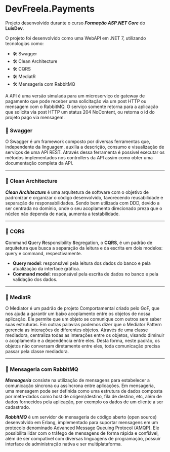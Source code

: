 # DevFreela.Payments

Projeto desenvolvido durante o curso ***Formação ASP.NET Core*** do **LuisDev**.

O projeto foi desenvolvido como uma WebAPI em .NET 7, utilizando tecnologias como:

- 🛠️ Swagger
- 🛠️ Clean Architecture
- 🛠️ CQRS
- 🛠️ MediatR
- 🛠️ Mensageria com RabbitMQ

A API é uma versão simulada para um microserviço de gateway de pagamento que pode receber uma solicitação via um post HTTP ou mensagem com o RabbitMQ. O serviço somente retorna para a aplicação que solicita via post HTTP um status 204 NoContent, ou retorna o id do projeto pago via mensagem.

### 📀 Swagger

O Swagger é um framework composto por diversas ferramentas que, independente da linguagem, auxilia a descrição, consumo e visualização de serviços de uma API REST. Através dessa ferramenta é possível executar os métodos implementados nos controllers da API assim como obter uma documentação completa da API.

---
### 📀 Clean Architecture

***Clean Architecture*** é uma arquitetura de software com o objetivo de padronizar e organizar o código desenvolvido, favorecendo reusabilidade e separação de responsabilidades. Sendo bem utilizada com DDD, devido a ser centrada no domínio, onde o seu acoplamento direcionado preza que o núcleo não dependa de nada, aumenta a testabilidade.

--- 

### 📀 CQRS

**C**ommand **Q**uery **R**esponsibility **S**egregation, o **CQRS**, é um padrão de arquitetura que busca a separação da leitura e da escrita em dois modelos: query e command, respectivamente.

- **Query model**: responsável pela leitura dos dados do banco e pela atualização da interface gráfica.
- **Command model**: responsável pela escrita de dados no banco e pela validação dos dados.

---

### 📀 MediatR

O Mediator é um padrão de projeto Comportamental criado pelo GoF, que nos ajuda a garantir um baixo acoplamento entre os objetos de nossa aplicação. Ele permite que um objeto se comunique com outros sem saber suas estruturas. Em outras palavras podemos dizer que o Mediator Pattern gerencia as interações de diferentes objetos. Através de uma classe mediadora, centraliza todas as interações entre os objetos, visando diminuir o acoplamento e a dependência entre eles. Desta forma, neste padrão, os objetos não conversam diretamente entre eles, toda comunicação precisa passar pela classe mediadora.

---
### 📀 Mensageria com RabbitMQ

***Mensageria*** consiste na utilização de mensagens para estabelecer a comunicação síncrona ou assíncrona entre aplicações. Em mensageria, uma mensagem pode ser definida como uma estrutura de dados composta por meta-dados como host de origem/destino, fila de destino, etc, além de dados fornecidos pela aplicação, por exemplo os dados de um cliente a ser cadastrado.

***RabbitMQ*** é um servidor de mensageria de código aberto (open source) desenvolvido em Erlang, implementado para suportar mensagens em um protocolo denominado Advanced Message Queuing Protocol (AMQP). Ele possibilita lidar com o tráfego de mensagens de forma rápida e confiável, além de ser compatível com diversas linguagens de programação, possuir interface de administração nativa e ser multiplataforma.
